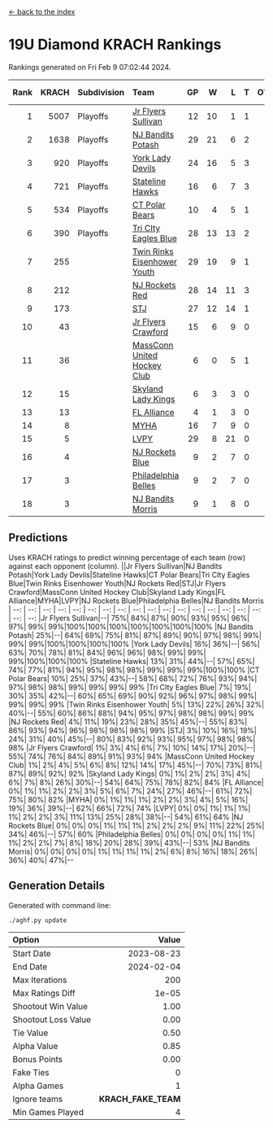 [<- back to the index](readme.md)
# 19U Diamond KRACH Rankings
Rankings generated on Fri Feb  9 07:02:44 2024.

Rank|KRACH|Subdivision|Team|GP|W|L|T|OTW|OTL|SoS|Exp Wins|Win Diff
---:|---:|:---|:---|---:|---:|---:|---:|---:|---:|---:|---:|---:
1|5007|Playoffs|[Jr Flyers Sullivan](https://gamesheetstats.com/seasons/3663/teams/140859/schedule)|12|10|1|1|1|0|774|11.3|-0.0
2|1638|Playoffs|[NJ Bandits Potash](https://gamesheetstats.com/seasons/3663/teams/140857/schedule)|29|21|6|2|0|0|859|22.8|-0.0
3|920|Playoffs|[York Lady Devils](https://gamesheetstats.com/seasons/3663/teams/140856/schedule)|24|16|5|3|0|0|603|18.3|-0.0
4|721|Playoffs|[Stateline Hawks](https://gamesheetstats.com/seasons/3663/teams/141851/schedule)|16|6|7|3|0|1|1518|8.3|-0.0
5|534|Playoffs|[CT Polar Bears](https://gamesheetstats.com/seasons/3663/teams/140853/schedule)|10|4|5|1|0|0|1465|5.3|-0.0
6|390|Playoffs|[Tri CIty Eagles Blue](https://gamesheetstats.com/seasons/3663/teams/140852/schedule)|28|13|13|2|1|0|896|14.8|-0.0
7|255||[Twin Rinks Eisenhower Youth](https://gamesheetstats.com/seasons/3663/teams/140861/schedule)|29|19|9|1|0|0|323|20.3|-0.0
8|212||[NJ Rockets Red](https://gamesheetstats.com/seasons/3663/teams/140855/schedule)|28|14|11|3|1|1|503|16.3|-0.0
9|173||[STJ](https://gamesheetstats.com/seasons/3663/teams/140858/schedule)|27|12|14|1|0|0|519|13.3|-0.0
10|43||[Jr Flyers Crawford](https://gamesheetstats.com/seasons/3663/teams/140862/schedule)|15|6|9|0|0|1|150|6.9|0.0
11|36||[MassConn United Hockey Club](https://gamesheetstats.com/seasons/3663/teams/140854/schedule)|6|0|5|1|0|0|576|1.3|-0.0
12|15||[Skyland Lady Kings](https://gamesheetstats.com/seasons/3663/teams/140865/schedule)|6|3|3|0|0|0|71|3.9|0.0
13|13||[FL Alliance](https://gamesheetstats.com/seasons/3663/teams/156907/schedule)|4|1|3|0|0|0|237|1.9|0.0
14|8||[MYHA](https://gamesheetstats.com/seasons/3663/teams/140863/schedule)|16|7|9|0|0|0|61|7.9|0.0
15|5||[LVPY](https://gamesheetstats.com/seasons/3663/teams/140860/schedule)|29|8|21|0|0|0|236|8.9|0.0
16|4||[NJ Rockets Blue](https://gamesheetstats.com/seasons/3663/teams/140867/schedule)|9|2|7|0|0|0|105|2.9|0.0
17|3||[Philadelphia Belles](https://gamesheetstats.com/seasons/3663/teams/140864/schedule)|9|2|7|0|0|0|40|2.9|0.0
18|3||[NJ Bandits Morris](https://gamesheetstats.com/seasons/3663/teams/140866/schedule)|9|1|8|0|0|0|109|1.9|0.0

## Predictions
Uses KRACH ratings to predict winning percentage of each team (row) against each opponent (column).
||Jr Flyers Sullivan|NJ Bandits Potash|York Lady Devils|Stateline Hawks|CT Polar Bears|Tri CIty Eagles Blue|Twin Rinks Eisenhower Youth|NJ Rockets Red|STJ|Jr Flyers Crawford|MassConn United Hockey Club|Skyland Lady Kings|FL Alliance|MYHA|LVPY|NJ Rockets Blue|Philadelphia Belles|NJ Bandits Morris
| --: | --: | --: | --: | --: | --: | --: | --: | --: | --: | --: | --: | --: | --: | --: | --: | --: | --: | --: 
|Jr Flyers Sullivan|--| 75%| 84%| 87%| 90%| 93%| 95%| 96%| 97%| 99%| 99%|100%|100%|100%|100%|100%|100%|100%
|NJ Bandits Potash| 25%|--| 64%| 69%| 75%| 81%| 87%| 89%| 90%| 97%| 98%| 99%| 99%| 99%|100%|100%|100%|100%
|York Lady Devils| 16%| 36%|--| 56%| 63%| 70%| 78%| 81%| 84%| 96%| 96%| 98%| 99%| 99%| 99%|100%|100%|100%
|Stateline Hawks| 13%| 31%| 44%|--| 57%| 65%| 74%| 77%| 81%| 94%| 95%| 98%| 98%| 99%| 99%| 99%|100%|100%
|CT Polar Bears| 10%| 25%| 37%| 43%|--| 58%| 68%| 72%| 76%| 93%| 94%| 97%| 98%| 98%| 99%| 99%| 99%| 99%
|Tri CIty Eagles Blue|  7%| 19%| 30%| 35%| 42%|--| 60%| 65%| 69%| 90%| 92%| 96%| 97%| 98%| 99%| 99%| 99%| 99%
|Twin Rinks Eisenhower Youth|  5%| 13%| 22%| 26%| 32%| 40%|--| 55%| 60%| 86%| 88%| 94%| 95%| 97%| 98%| 98%| 99%| 99%
|NJ Rockets Red|  4%| 11%| 19%| 23%| 28%| 35%| 45%|--| 55%| 83%| 86%| 93%| 94%| 96%| 98%| 98%| 98%| 99%
|STJ|  3%| 10%| 16%| 19%| 24%| 31%| 40%| 45%|--| 80%| 83%| 92%| 93%| 95%| 97%| 98%| 98%| 98%
|Jr Flyers Crawford|  1%|  3%|  4%|  6%|  7%| 10%| 14%| 17%| 20%|--| 55%| 74%| 76%| 84%| 89%| 91%| 93%| 94%
|MassConn United Hockey Club|  1%|  2%|  4%|  5%|  6%|  8%| 12%| 14%| 17%| 45%|--| 70%| 73%| 81%| 87%| 89%| 92%| 92%
|Skyland Lady Kings|  0%|  1%|  2%|  2%|  3%|  4%|  6%|  7%|  8%| 26%| 30%|--| 54%| 64%| 75%| 78%| 82%| 84%
|FL Alliance|  0%|  1%|  1%|  2%|  2%|  3%|  5%|  6%|  7%| 24%| 27%| 46%|--| 61%| 72%| 75%| 80%| 82%
|MYHA|  0%|  1%|  1%|  1%|  2%|  2%|  3%|  4%|  5%| 16%| 19%| 36%| 39%|--| 62%| 66%| 72%| 74%
|LVPY|  0%|  0%|  1%|  1%|  1%|  1%|  2%|  2%|  3%| 11%| 13%| 25%| 28%| 38%|--| 54%| 61%| 64%
|NJ Rockets Blue|  0%|  0%|  0%|  1%|  1%|  1%|  2%|  2%|  2%|  9%| 11%| 22%| 25%| 34%| 46%|--| 57%| 60%
|Philadelphia Belles|  0%|  0%|  0%|  0%|  1%|  1%|  1%|  2%|  2%|  7%|  8%| 18%| 20%| 28%| 39%| 43%|--| 53%
|NJ Bandits Morris|  0%|  0%|  0%|  0%|  1%|  1%|  1%|  1%|  2%|  6%|  8%| 16%| 18%| 26%| 36%| 40%| 47%|--

## Generation Details

Generated with command line:
```
./aghf.py update
```

| Option | Value |
| :----- | ----: |
| Start Date | 2023-08-23 |
| End Date | 2024-02-04 |
| Max Iterations | 200 |
| Max Ratings Diff | 1e-05 |
| Shootout Win Value | 1.00 |
| Shootout Loss Value | 0.00 |
| Tie Value | 0.50 |
| Alpha Value | 0.85 |
| Bonus Points | 0.00 |
| Fake Ties | 0 |
| Alpha Games | 1 |
| Ignore teams | __KRACH_FAKE_TEAM__ |
| Min Games Played | 4 |

